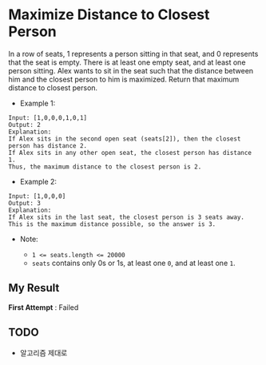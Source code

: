 # Maximize Distance to Closest Person

In a row of seats, 1 represents a person sitting in that seat, and 0 represents that the seat is empty. 
There is at least one empty seat, and at least one person sitting.
Alex wants to sit in the seat such that the distance between him and the closest person to him is maximized. 
Return that maximum distance to closest person.

- Example 1:

```
Input: [1,0,0,0,1,0,1]
Output: 2
Explanation: 
If Alex sits in the second open seat (seats[2]), then the closest person has distance 2.
If Alex sits in any other open seat, the closest person has distance 1.
Thus, the maximum distance to the closest person is 2.
```

- Example 2:

```
Input: [1,0,0,0]
Output: 3
Explanation: 
If Alex sits in the last seat, the closest person is 3 seats away.
This is the maximum distance possible, so the answer is 3.
```

- Note:

  - `1 <= seats.length <= 20000`
  - `seats` contains only 0s or 1s, at least one `0`, and at least one `1`.
  
  
## My Result

**First Attempt** : Failed

## TODO

- 알고리즘 제대로
